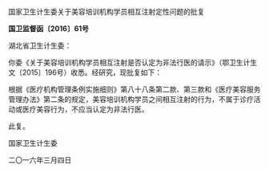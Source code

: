 国家卫生计生委关于美容培训机构学员相互注射定性问题的批复

**国卫监督函〔2016〕61号**

湖北省卫生计生委：

你委《关于美容培训机构学员相互注射是否认定为非法行医的请示》（鄂卫生计生文〔2015〕196号）收悉。经研究，现批复如下：

根据《医疗机构管理条例实施细则》第八十八条第二款、第三款和《医疗美容服务管理办法》第二条的规定，美容培训机构学员之间相互注射的行为，不属于诊疗活动或医疗美容行为，不应当认定为非法行医。

此复。

国家卫生计生委

二〇一六年三月四日
